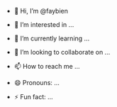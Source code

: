 - 👋 Hi, I’m @faybien


- 👀 I’m interested in ...
- 🌱 I’m currently learning ...
- 💞️ I’m looking to collaborate on ...
- 📫 How to reach me ...
- 😄 Pronouns: ...
- ⚡ Fun fact: ...

<!---
rfaybirb/rfaybirb is a ✨ special ✨ repository because its `README.md` (this file) appears on your GitHub profile.
You can click the Preview link to take a look at your changes.
--->
